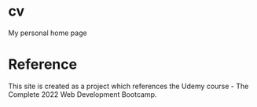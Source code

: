 # cv
My personal home page
# Reference
This site is created as a project which references the Udemy course - The Complete 2022 Web Development Bootcamp.
